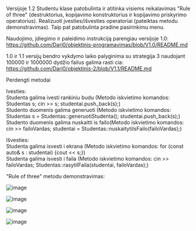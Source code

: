 Versijoje 1.2 Studentu klase patobulinta ir atitinka visiems reikalavimas "Rule of three" (destruktorius, kopijavimo konstruktorius ir kopijavimo priskyrimo operatorius). Realizuoti įvesties/išvesties operatoriai (pateiktas metodu demonstravimas). Taip pat patobulinta pradine pasirinkimu menu.

Naudojimo, įdiegimo ir paleidimo instrukciją parengiau versijoje 1.0: https://github.com/Darj0/objektinis-programavimas/blob/V1.0/README.md

1.0 ir 1.1 versijų bendro vykdymo laiko palyginima su strategija 3 naudojant 100000 ir 1000000 dydžio failus galima rasti cia: https://github.com/Darj0/objektinis-2/blob/V1.1/README.md

Perdengti metodai

Ivesties:  
Studenta galima ivesti rankiniu budu (Metodo iskvietimo komandos: Studentas s; cin >> s; studentai.push_back(s);)  
Studento duomenis galima generuoti (Metodo iskvietimo komandos: Studentas s = Studentas::generuotiStudenta(); studentai.push_back(s);)   
Studento duomenis galima nuskaitti is failo(Metodo iskvietimo komandos: cin >> failoVardas;  studentai = Studentas::nuskaitytiIsFailo(failoVardas);)

Išvesties:  
Studenta galima isvesti i ekrana (Metodo iskvietimo komandos: for (const auto& s : studentai) {cout << s;})  
Studenta galima isvesti i faila (Metodo iskvietimo komandos: cin >> failoVardas; Studentas::rasytiIFaila(studentai, failoVardas);)


"Rule of three" metodu demonstravimas:  

![image](https://github.com/user-attachments/assets/45c164d8-643d-4f48-a8c3-9a413c3e3a40)

![image](https://github.com/user-attachments/assets/e27784ac-3f0c-4e40-ba73-beeb6df928df)

![image](https://github.com/user-attachments/assets/0115155a-ade0-4fe1-b7a9-f3375443789b)

![image](https://github.com/user-attachments/assets/583228b4-d40e-4f98-b7b1-3b7df58cdf18)







